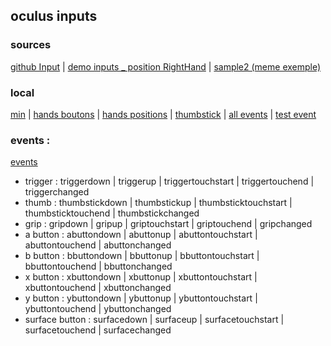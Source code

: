 ## oculus inputs

### sources
[github Input](https://github.com/TakashiYoshinaga/Oculus-Quest-Input-Sample) |
[demo inputs _ position RightHand](https://quest-test.glitch.me/) |
[sample2 (meme exemple)](https://quest-test2.glitch.me/)

### local
[min](https://eminet666.github.io/eminet_VR/x_test/oculus_inputs/min.html) |
[hands boutons](https://eminet666.github.io/eminet_VR/x_test/oculus_inputs/0_buttons.html) |
[hands positions](https://eminet666.github.io/eminet_VR/x_test/oculus_inputs/1_hands_positions.html) |
[thumbstick](./3_thumbstick.html) | [all events](./4_all_events.html) | [test event](./5_test_event.html)

### events :
[events](https://aframe.io/docs/0.9.0/components/oculus-touch-controls.html#events_triggerdown)
* trigger : triggerdown | triggerup | triggertouchstart | triggertouchend | triggerchanged
* thumb : thumbstickdown | thumbstickup | thumbsticktouchstart | thumbsticktouchend | thumbstickchanged
* grip : gripdown | gripup | griptouchstart | griptouchend | gripchanged
* a button : abuttondown | abuttonup | abuttontouchstart | abuttontouchend | abuttonchanged
* b button : bbuttondown | bbuttonup | bbuttontouchstart | bbuttontouchend | bbuttonchanged
* x button : xbuttondown | xbuttonup | xbuttontouchstart | xbuttontouchend | xbuttonchanged
* y button : ybuttondown | ybuttonup | ybuttontouchstart | ybuttontouchend | ybuttonchanged
* surface button : surfacedown | surfaceup | surfacetouchstart | surfacetouchend | surfacechanged
